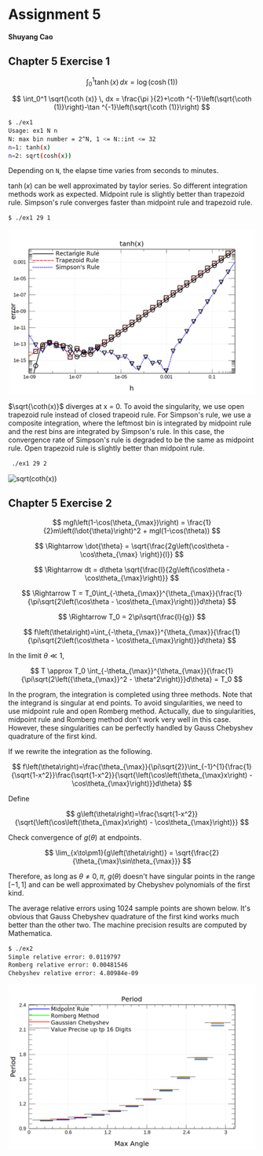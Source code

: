 # Assignment 5

#### Shuyang Cao

## Chapter 5 Exercise 1

$$
\int_0^1 \tanh (x) \, dx = \log (\cosh (1))
$$

$$
\int_0^1 \sqrt{\coth (x)} \, dx = \frac{\pi }{2}+\coth ^{-1}\left(\sqrt{\coth (1)}\right)-\tan ^{-1}\left(\sqrt{\coth (1)}\right)
$$



```bash
$ ./ex1 
Usage: ex1 N n
N: max bin number = 2^N, 1 <= N::int <= 32
n=1: tanh(x)
n=2: sqrt(cosh(x))
```

Depending on ```N```, the elapse time varies from seconds to minutes.

$\tanh (x)$ can be well approximated by taylor series. So different integration methods work as expected. Midpoint rule is slightly better than trapezoid rule. Simpson's rule converges faster than midpoint rule and trapezoid rule.

```bash
$ ./ex1 29 1
```

![tanh(x)](CH5/EX1/tanh(x).png)

$\sqrt{\coth(x)}$ diverges at x = 0. To avoid the singularity, we use open trapezoid rule instead of closed trapeoid rule. For Simpson's rule, we use a composite integration, where the leftmost bin is integrated by midpoint rule and the rest bins are integrated by Simpson's rule. In this case, the convergence rate of Simpson's rule is degraded to be the same as midpoint rule. Open trapezoid rule is slightly better than midpoint rule.

```bash
 ./ex1 29 2
```

![sqrt(coth(x))](CH5/EX1/sqrt(coth(x)).png)


## Chapter 5 Exercise 2

$$
mgl\left(1-\cos(\theta_{\max})\right) = \frac{1}{2}m\left(l\dot{\theta}\right)^2 + mgl(1-\cos(\theta)) 
$$

$$
\Rightarrow  \dot{\theta} = \sqrt{\frac{2g\left(\cos\theta - \cos\theta_{\max} \right)}{l}}
$$

$$
\Rightarrow dt = d\theta \sqrt{\frac{l}{2g\left(\cos\theta - \cos\theta_{\max}\right)}}
$$

$$
\Rightarrow T = T_0\int_{-\theta_{\max}}^{\theta_{\max}}{\frac{1}{\pi\sqrt{2\left(\cos\theta - \cos\theta_{\max}\right)}}d\theta}
$$

$$
\Rightarrow T_0 = 2\pi\sqrt{\frac{l}{g}}
$$

$$
f\left(\theta\right)=\int_{-\theta_{\max}}^{\theta_{\max}}{\frac{1}{\pi\sqrt{2\left(\cos\theta - \cos\theta_{\max}\right)}}d\theta}
$$

In the limit $\theta \ll 1$,

$$
T \approx T_0 \int_{-\theta_{\max}}^{\theta_{\max}}{\frac{1}{\pi\sqrt{2\left({\theta_{\max}}^2 - \theta^2\right)}}d\theta} = T_0
$$

In the program, the integration is completed using three methods. Note that the integrand is singular at end points. To avoid singularities, we need to use midpoint rule and open Romberg method. Actucally, due to singularities, midpoint rule and Romberg method don't work very well in this case. However, these singularities can be perfectly handled by Gauss Chebyshev quadrature of the first kind.

If we rewrite the integration as the following.

$$
f\left(\theta\right)=\frac{\theta_{\max}}{\pi\sqrt{2}}\int_{-1}^{1}{\frac{1}{\sqrt{1-x^2}}\frac{\sqrt{1-x^2}}{\sqrt{\left(\cos\left(\theta_{\max}x\right) - \cos\theta_{\max}\right)}}d\theta}
$$

Define

$$
g\left(\theta\right)=\frac{\sqrt{1-x^2}}{\sqrt{\left(\cos\left(\theta_{\max}x\right) - \cos\theta_{\max}\right)}}
$$

Check convergence of $g\left(\theta\right)$ at endpoints.

$$
\lim_{x\to\pm1}{g\left(\theta\right)} = \sqrt{\frac{2}{\theta_{\max}\sin\theta_{\max}}}
$$

Therefore, as long as $\theta\neq0, \pi$, $g\left(\theta\right)$ doesn't have singular points in the range $\left[-1,1\right]$ and can be well approximated by Chebyshev polynomials of the first kind.

The average relative errors using 1024 sample points are shown below. It's obvious that Gauss Chebyshev quadrature of the first kind works much better than the other two. The machine precision results are computed by Mathematica.

```bash
$ ./ex2 
Simple relative error: 0.0119797
Romberg relative error: 0.00481546
Chebyshev relative error: 4.80984e-09
```

![period](CH5/EX2/perioid.png)